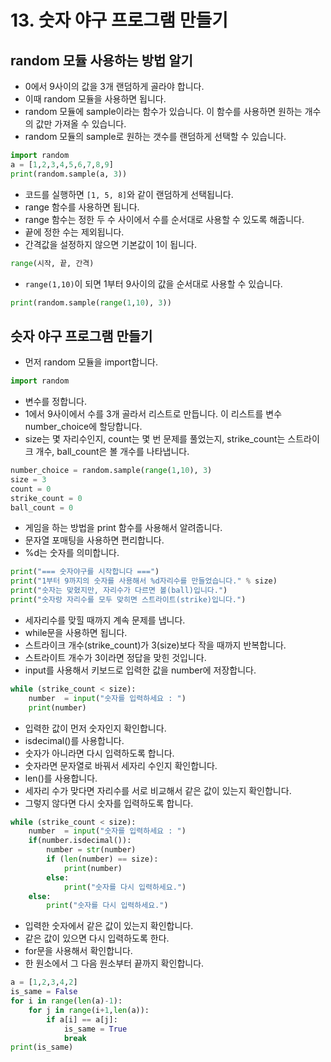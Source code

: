 # 13. 숫자 야구 프로그램 만들기
## random 모듈 사용하는 방법 알기
* 0에서 9사이의 값을 3개 랜덤하게 골라야 합니다.
* 이때 random 모듈을 사용하면 됩니다. 
* random 모듈에 sample이라는 함수가 있습니다. 이 함수를 사용하면 원하는 개수의 값만 가져올 수 있습니다. 
* random 모듈의 sample로 원하는 갯수를 랜덤하게 선택할 수 있습니다.
```python
import random
a = [1,2,3,4,5,6,7,8,9]
print(random.sample(a, 3))
```
* 코드를 실행하면 ```[1, 5, 8]```와 같이 랜덤하게 선택됩니다. 
* range 함수를 사용하면 됩니다. 
* range 함수는 정한 두 수 사이에서 수를 순서대로 사용할 수 있도록 해줍니다.
* 끝에 정한 수는 제외됩니다.
* 간격값을 설정하지 않으면 기본값이 1이 됩니다.
```python
range(시작, 끝, 간격)
```
* ```range(1,10)```이 되면 1부터 9사이의 값을 순서대로 사용할 수 있습니다.
```python
print(random.sample(range(1,10), 3))
```

## 슷자 야구 프로그램 만들기
* 먼저 random 모듈을 import합니다.
```python
import random
```
* 변수를 정합니다.
* 1에서 9사이에서 수를 3개 골라서 리스트로 만듭니다. 이 리스트를 변수 number_choice에 할당합니다.
* size는 몇 자리수인지, count는 몇 번 문제를 풀었는지,  strike_count는 스트라이크 개수, ball_count은 볼 개수를 나타냅니다. 
```python
number_choice = random.sample(range(1,10), 3)
size = 3
count = 0
strike_count = 0
ball_count = 0
```
* 게임을 하는 방법을 print 함수를 사용해서 알려줍니다.
* 문자열 포매팅을 사용하면 편리합니다.
* %d는 숫자를 의미합니다.
```python
print("=== 숫자야구를 시작합니다 ===")
print("1부터 9까지의 숫자를 사용해서 %d자리수를 만들었습니다." % size)
print("숫자는 맞혔지만, 자리수가 다르면 볼(ball)입니다.")
print("숫자랑 자리수를 모두 맞히면 스트라이트(strike)입니다.")

```
* 세자리수를 맞힐 때까지 계속 문제를 냅니다. 
* while문을 사용하면 됩니다.
* 스트라이크 개수(strike_count)가 3(size)보다 작을 때까지 반복합니다. 
* 스트라이트 개수가 3이라면 정답을 맞힌 것입니다.
* input를 사용해서 키보드로 입력한 값을 number에 저장합니다.
```python
while (strike_count < size):
    number  = input("숫자를 입력하세요 : ")
    print(number)
```
* 입력한 값이 먼저 숫자인지 확인합니다. 
* isdecimal()를 사용합니다.
* 숫자가 아니라면 다시 입력하도록 합니다.
* 숫자라면 문자열로 바꿔서 세자리 수인지 확인합니다.
* len()를 사용합니다. 
* 세자리 수가 맞다면 자리수를 서로 비교해서 같은 값이 있는지 확인합니다.
* 그렇지 않다면 다시 숫자를 입력하도록 합니다.
```python
while (strike_count < size):
    number  = input("숫자를 입력하세요 : ")
    if(number.isdecimal()):
        number = str(number)
        if (len(number) == size):
            print(number)           
        else:
            print("숫자를 다시 입력하세요.")    
    else:
        print("숫자를 다시 입력하세요.")
```
* 입력한 숫자에서 같은 값이 있는지 확인합니다.
* 같은 값이 있으면 다시 입력하도록 한다.
* for문을 사용해서 확인합니다.
* 한 원소에서 그 다음 원소부터 끝까지 확인합니다.
```python
a = [1,2,3,4,2]
is_same = False
for i in range(len(a)-1):
    for j in range(i+1,len(a)):
        if a[i] == a[j]:
            is_same = True
            break
print(is_same)
```





